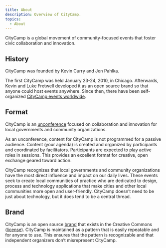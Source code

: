 ```yaml
---
title: About
description: Overview of CityCamp.
topics:
  - About
---
```


CityCamp is a global movement of community-focused events that foster civic collaboration and innovation.

## History

CityCamp was founded by Kevin Curry and Jen Pahlka.

The first CityCamp was held January 23-24, 2010, in Chicago. Afterwards, Kevin and Luke Fretwell developed it as an open source brand so that anyone could host events anywhere. Since then, there have been self-organized [CityCamp events worldwide](/cities).

## Format

CityCamp is an [unconference](http://en.wikipedia.org/wiki/Unconference) focused on collaboration and innovation for local governments and community organizations.

As an unconference, content for CityCamp is not programmed for a passive audience. Content (your agenda) is created and organized by participants and coordinated by facilitators. Participants are expected to play active roles in sessions. This provides an excellent format for creative, open exchange geared toward action.

CityCamp recognizes that local governments and community organizations have the most direct influence and impact on our daily lives. These events seek to create local communities of practice who are dedicated to design, process and technology applications that make cities and other local communities more open and user-friendly. CityCamp doesn’t need to be just about technology, but it does tend to be a central thread.

## Brand

CityCamp is an open source [brand](/brand) that exists in the Creative Commons ([license](https://citycamp.com/license)). CityCamp is maintained as a pattern that is easily repeatable and for anyone to use. This ensures that the pattern is recognizable and that independent organizers don’t misrepresent CityCamp.
